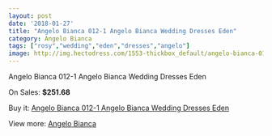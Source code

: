 ```yaml
---
layout: post
date: '2018-01-27'
title: "Angelo Bianca 012-1 Angelo Bianca Wedding Dresses Eden"
category: Angelo Bianca
tags: ["rosy","wedding","eden","dresses","angelo"]
image: http://img.hectodress.com/1553-thickbox_default/angelo-bianca-012-1-angelo-bianca-wedding-dresses-eden.jpg
---
```

Angelo Bianca 012-1 Angelo Bianca Wedding Dresses Eden

On Sales: **$251.68**
<a href="https://www.hectodress.com/angelo-bianca/928-angelo-bianca-012-1-angelo-bianca-wedding-dresses-eden.html"><amp-img layout="responsive" width="600" height="600" src="//img.hectodress.com/1553-thickbox_default/angelo-bianca-012-1-angelo-bianca-wedding-dresses-eden.jpg" alt="Angelo Bianca 012-1 Angelo Bianca Wedding Dresses Eden 0" /></a>

Buy it: [Angelo Bianca 012-1 Angelo Bianca Wedding Dresses Eden](https://www.hectodress.com/angelo-bianca/928-angelo-bianca-012-1-angelo-bianca-wedding-dresses-eden.html "Angelo Bianca 012-1 Angelo Bianca Wedding Dresses Eden")

View more: [Angelo Bianca](https://www.hectodress.com/14-angelo-bianca "Angelo Bianca")